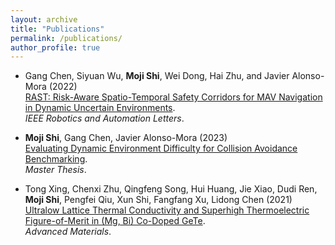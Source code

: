 ```yaml
---
layout: archive
title: "Publications"
permalink: /publications/
author_profile: true
---
```


- Gang Chen, Siyuan Wu, **Moji Shi**, Wei Dong, Hai Zhu, and Javier Alonso-Mora (2022) <br>
  [RAST: Risk-Aware Spatio-Temporal Safety Corridors for MAV Navigation in Dynamic Uncertain Environments](https://doi.org/10.1109/LRA.2022.3231832). <br>
  *IEEE Robotics and Automation Letters*.


- **Moji Shi**, Gang Chen, Javier Alonso-Mora (2023) <br>
[Evaluating Dynamic Environment Difficulty for Collision Avoidance Benchmarking](https://smoggy-p.github.io/Evaluating_Dynamic_Difficulty/). <br>
*Master Thesis*.

- Tong Xing, Chenxi Zhu, Qingfeng Song, Hui Huang, Jie Xiao, Dudi Ren, **Moji Shi**, Pengfei Qiu, Xun Shi, Fangfang Xu, Lidong Chen (2021) <br>
[Ultralow Lattice Thermal Conductivity and Superhigh Thermoelectric Figure-of-Merit in (Mg, Bi) Co-Doped GeTe](https://onlinelibrary.wiley.com/doi/abs/10.1002/adma.202008773). <br>
*Advanced Materials*.
